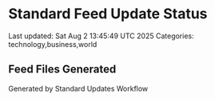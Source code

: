 # Standard Feed Update Status
Last updated: Sat Aug  2 13:45:49 UTC 2025
Categories: technology,business,world

## Feed Files Generated

Generated by Standard Updates Workflow
